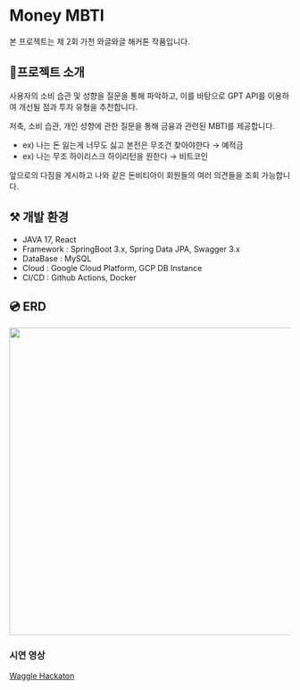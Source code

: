 # Money MBTI

본 프로젝트는 제 2회 가천 와글와글 해커톤 작품입니다.

## 👷프로젝트 소개
사용자의 소비 습관 및 성향을 질문을 통해 파악하고, 이를 바탕으로 GPT API를 이용하여 개선될 점과 투자 유형을 추천합니다.

저축, 소비 습관, 개인 성향에 관한 질문을 통해 금융과 관련된 MBTI를 제공합니다.
- ex) 나는 돈 잃는게 너무도 싫고 본전은 무조건 찾아야한다 → 예적금
- ex) 나는 무조 하이리스크 하이리턴을 원한다 → 비트코인

앞으로의 다짐을 게시하고 나와 같은 돈비티아이 회원들의 여러 의견들을 조회 가능합니다.

## ⚒️ 개발 환경
* JAVA 17, React
* Framework : SpringBoot 3.x, Spring Data JPA, Swagger 3.x
* DataBase : MySQL
* Cloud : Google Cloud Platform, GCP DB Instance
* CI/CD : Github Actions, Docker


## 💿 ERD
<img src="https://github.com/Waggle-2th-HACKATON-MONEY/Backend/assets/103489352/77f5806f-95eb-4a6c-bac4-a7609285073e" width="550" />


### 시연 영상
[Waggle Hackaton](https://www.youtube.com/watch?v=uuMxe1ftzRo)
